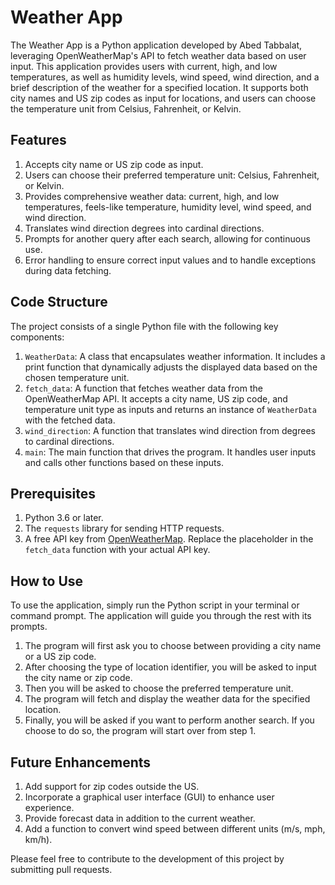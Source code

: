 # Weather App

The Weather App is a Python application developed by Abed Tabbalat, leveraging OpenWeatherMap's API to fetch weather data based on user input. This application provides users with current, high, and low temperatures, as well as humidity levels, wind speed, wind direction, and a brief description of the weather for a specified location. It supports both city names and US zip codes as input for locations, and users can choose the temperature unit from Celsius, Fahrenheit, or Kelvin.

## Features

1. Accepts city name or US zip code as input.
2. Users can choose their preferred temperature unit: Celsius, Fahrenheit, or Kelvin.
3. Provides comprehensive weather data: current, high, and low temperatures, feels-like temperature, humidity level, wind speed, and wind direction.
4. Translates wind direction degrees into cardinal directions.
5. Prompts for another query after each search, allowing for continuous use.
6. Error handling to ensure correct input values and to handle exceptions during data fetching.

## Code Structure

The project consists of a single Python file with the following key components:

1. `WeatherData`: A class that encapsulates weather information. It includes a print function that dynamically adjusts the displayed data based on the chosen temperature unit.
2. `fetch_data`: A function that fetches weather data from the OpenWeatherMap API. It accepts a city name, US zip code, and temperature unit type as inputs and returns an instance of `WeatherData` with the fetched data.
3. `wind_direction`: A function that translates wind direction from degrees to cardinal directions.
4. `main`: The main function that drives the program. It handles user inputs and calls other functions based on these inputs.

## Prerequisites

1. Python 3.6 or later.
2. The `requests` library for sending HTTP requests.
3. A free API key from [OpenWeatherMap](https://openweathermap.org/api). Replace the placeholder in the `fetch_data` function with your actual API key.

## How to Use

To use the application, simply run the Python script in your terminal or command prompt. The application will guide you through the rest with its prompts.

1. The program will first ask you to choose between providing a city name or a US zip code.
2. After choosing the type of location identifier, you will be asked to input the city name or zip code.
3. Then you will be asked to choose the preferred temperature unit.
4. The program will fetch and display the weather data for the specified location.
5. Finally, you will be asked if you want to perform another search. If you choose to do so, the program will start over from step 1.

## Future Enhancements

1. Add support for zip codes outside the US.
2. Incorporate a graphical user interface (GUI) to enhance user experience.
3. Provide forecast data in addition to the current weather.
4. Add a function to convert wind speed between different units (m/s, mph, km/h).

Please feel free to contribute to the development of this project by submitting pull requests.
